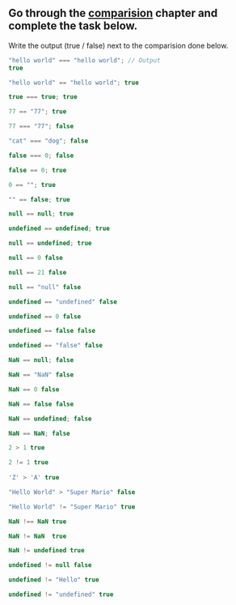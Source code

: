 ## Go through the [comparision](http://javascript.info/comparison) chapter and complete the task below.

Write the output (true / false) next to the comparision done below.
```js
"hello world" === "hello world"; // Output 
true

"hello world" == "hello world"; true

true === true; true

77 == "77"; true

77 === "77"; false

"cat" === "dog"; false

false === 0; false

false == 0; true

0 == ""; true

"" == false; true

null == null; true

undefined == undefined; true

null == undefined; true

null == 0 false

null == 21 false

null == "null" false

undefined == "undefined" false

undefined == 0 false

undefined == false false

undefined == "false" false

NaN == null; false

NaN == "NaN" false

NaN == 0 false

NaN == false false

NaN == undefined; false

NaN == NaN; false

2 > 1 true

2 != 1 true
 
'Z' > 'A' true

"Hello World" > "Super Mario" false

"Hello World" != "Super Mario" true

NaN !== NaN true

NaN != NaN  true

NaN != undefined true

undefined != null false

undefined != "Hello" true

undefined != "undefined" true

```
